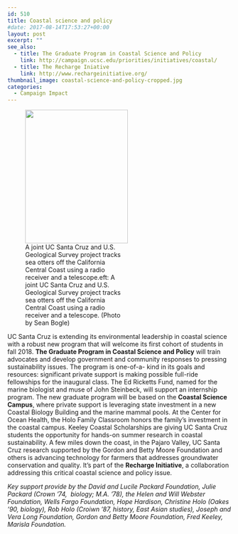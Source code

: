 ```yaml
---
id: 510
title: Coastal science and policy
#date: 2017-08-14T17:53:27+00:00
layout: post
excerpt: ""
see_also:
  - title: The Graduate Program in Coastal Science and Policy
    link: http://campaign.ucsc.edu/priorities/initiatives/coastal/
  - title: The Recharge Iniative
    link: http://www.rechargeinitiative.org/
thumbnail_image: coastal-science-and-policy-cropped.jpg
categories:
  - Campaign Impact
---
```

<figure id="attachment_2796" style="width: 231px" class="wp-caption alignright"><img class="wp-image-2796 size-medium" src="http://live-ucsc-giving.pantheonsite.io/wp-content/uploads/2017/09/coastal-science-and-policy-231x300.jpg" alt="" width="231" height="300" srcset="https://ucsc-giving.lndo.site/wp-content/uploads/2017/09/coastal-science-and-policy-231x300.jpg 231w, https://ucsc-giving.lndo.site/wp-content/uploads/2017/09/coastal-science-and-policy-768x996.jpg 768w, https://ucsc-giving.lndo.site/wp-content/uploads/2017/09/coastal-science-and-policy-789x1024.jpg 789w, https://ucsc-giving.lndo.site/wp-content/uploads/2017/09/coastal-science-and-policy.jpg 848w" sizes="(max-width: 231px) 100vw, 231px" /><figcaption class="wp-caption-text">A joint UC Santa Cruz and U.S. Geological Survey project tracks sea otters off the California Central Coast using a radio receiver and a telescope.eft: A joint UC Santa Cruz and U.S. Geological Survey project tracks sea otters off the California Central Coast using a radio receiver and a telescope. (Photo by Sean Bogle)</figcaption></figure> 

UC Santa Cruz is extending its environmental leadership in coastal science with a robust new program that will welcome its first cohort of students in fall 2018. **The Graduate Program in Coastal Science and Policy** will train advocates and develop government and community responses to pressing sustainability issues. The program is one-of-a- kind in its goals and resources: significant private support is making possible full-ride fellowships for the inaugural class. The Ed Ricketts Fund, named for the marine biologist and muse of John Steinbeck, will support an internship program. The new graduate program will be based on the **Coastal Science Campus**, where private support is leveraging state investment in a new Coastal Biology Building and the marine mammal pools. At the Center for Ocean Health, the Holo Family Classroom honors the family’s investment in the coastal campus. Keeley Coastal Scholarships are giving UC Santa Cruz students the opportunity for hands-on summer research in coastal sustainability. A few miles down the coast, in the Pajaro Valley, UC Santa Cruz research supported by the Gordon and Betty Moore Foundation and others is advancing technology for farmers that addresses groundwater conservation and quality. It’s part of the **Recharge Initiative**, a collaboration addressing this critical coastal science and policy issue.

_Key support provide by the David and Lucile Packard Foundation, Julie Packard (Crown &#8217;74,  biology; M.A. &#8217;78), the Helen and Will Webster Foundation, Wells Fargo Foundation, Hope Hardison, Christine Holo (Oakes &#8217;90, biology), Rob Holo (Croiwn &#8217;87, history, East Asian studies), Joseph and Vera Long Foundation, Gordon and Betty Moore Foundation, Fred Keeley, Marisla Foundation._
